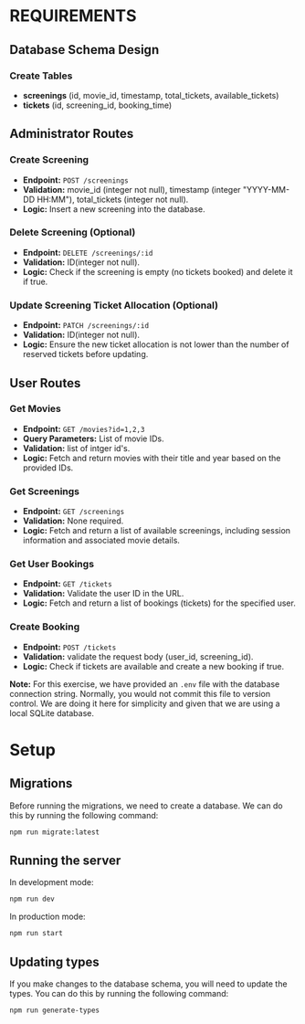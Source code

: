 # REQUIREMENTS

## Database Schema Design

### Create Tables

- **screenings** (id, movie_id, timestamp, total_tickets, available_tickets)
- **tickets** (id, screening_id, booking_time)

## Administrator Routes

### Create Screening

- **Endpoint:** `POST /screenings`
- **Validation:** movie_id (integer not null), timestamp (integer "YYYY-MM-DD HH:MM"), total_tickets (integer not null).
- **Logic:** Insert a new screening into the database.

### Delete Screening (Optional)

- **Endpoint:** `DELETE /screenings/:id`
- **Validation:** ID(integer not null).
- **Logic:** Check if the screening is empty (no tickets booked) and delete it if true.

### Update Screening Ticket Allocation (Optional)

- **Endpoint:** `PATCH /screenings/:id`
- **Validation:** ID(integer not null).
- **Logic:** Ensure the new ticket allocation is not lower than the number of reserved tickets before updating.

## User Routes

### Get Movies

- **Endpoint:** `GET /movies?id=1,2,3`
- **Query Parameters:** List of movie IDs.
- **Validation:** list of intger id's.
- **Logic:** Fetch and return movies with their title and year based on the provided IDs.

### Get Screenings

- **Endpoint:** `GET /screenings`
- **Validation:** None required.
- **Logic:** Fetch and return a list of available screenings, including session information and associated movie details.

### Get User Bookings

- **Endpoint:** `GET /tickets`
- **Validation:** Validate the user ID in the URL.
- **Logic:** Fetch and return a list of bookings (tickets) for the specified user.

### Create Booking

- **Endpoint:** `POST /tickets`
- **Validation:** validate the request body (user_id, screening_id).
- **Logic:** Check if tickets are available and create a new booking if true.

**Note:** For this exercise, we have provided an `.env` file with the database connection string. Normally, you would not commit this file to version control. We are doing it here for simplicity and given that we are using a local SQLite database.

# Setup

## Migrations

Before running the migrations, we need to create a database. We can do this by running the following command:

```bash
npm run migrate:latest
```

## Running the server

In development mode:

```bash
npm run dev
```

In production mode:

```bash
npm run start
```

## Updating types

If you make changes to the database schema, you will need to update the types. You can do this by running the following command:

```bash
npm run generate-types
```

